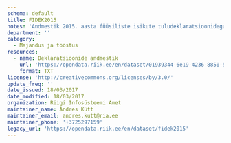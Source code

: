 ```yaml
---
schema: default
title: FIDEK2015
notes: 'Andmestik 2015. aasta füüsiliste isikute tuludeklaratsioonidega. Failis on järgmised veerud:'
department: ''
category:
  - Majandus ja tööstus
resources:
  - name: Deklaratsioonide andmestik
    url: 'https://opendata.riik.ee/en/dataset/01939344-6e19-4236-8850-5f5478fe7135/resource/b96a2ac0-ce41-4b7c-a4b6-3d27d1769e04/download/puhasfidek2015utf8.txt'
    format: TXT
license: 'http://creativecommons.org/licenses/by/3.0/'
update_freq: ''
date_issued: 18/03/2017
date_modified: 18/03/2017
organization: Riigi Infosüsteemi Amet
maintainer_name: Andres Kütt
maintainer_email: andres.kutt@ria.ee
maintainer_phone: '+3725297159'
legacy_url: 'https://opendata.riik.ee/en/dataset/fidek2015'
---
```

